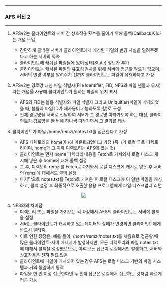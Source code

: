 -----
### AFS 버전 2
-----
1. AFSv2는 클라이언트와 서버 간 상호작용 횟수를 줄이기 위해 콜백(Callback)이라는 개념 도입
   - 간단하게 콜백은 서버가 클라이언트에게 캐싱된 파일의 변경 사실을 알려주겠다고 하는 서버의 약속
   - 클라이언트에 캐쉬된 파일들에 있어 상태(State) 정보가 추가
   - 클라이언트는 캐시된 파일의 유효성 검사를 위해 서버에 접근할 필요가 없으며, 서버의 변경 여부를 알려주기 전까지 클라이언트는 파일이 유효하다고 가정

2. AFSv2는 경로명 대신 파일 식별자(File Identifier, FID, NFS의 파일 핸들과 유사)라는 개념울 사용해 클라이언트가 원하는 파일의 위치 표시
   - AFS의 FID는 볼륨 식별자와 파일 식별자 그리고 Uniquifier(파일이 삭제되었을 때, 볼륨과 파일 ID가 재사용이 가능하도록 함)로 구성
   - 전체 경로명을 서버로 전달하여 서버가 그 경로명 따라가도록 하는 대신, 클라이언트가 경로명을 한 번에 하나씩 따라가면서 그 결과를 캐싱

3. 클라이언트가 파일 /home/remzi/notes.txt를 접근한다고 가정
   - AFS 디렉토리의 home이 /에 마운트되었다고 가정 (즉, /가 로컬 루트 디렉토리이며, home과 그 이하 디렉토리는 AFS에 있는 것)
   - 클라이언트는 먼저 home 디렉터리 내용을 Fetch로 가져와서 로컬 디스크 캐시에 넣은 후 home에 대해 콜백 설정
   - 그 후, 디렉토리 remzi를 Fetch로 가져와서 로컬 디스크에 캐시로 넣은 후 서버의 remzi에 대해서도 콜백 설정
   - 마지막으로 notes.txt를 Fetch로 가져온 후 로컬 디스크에 이 일반 파일을 캐싱하고, 콜백 설정 후 최종적으로 호출한 응용 프로그램에게 파일 디스크럽터 리턴

<div align="center">
<img src="https://github.com/user-attachments/assets/3924a483-5d31-4b2b-ae76-1ffb0dc2257d">
</div>

4. NFS와의 차이점
   - 디렉토리 또는 파일을 가져오는 각 과정에서 AFS의 클라이언트는 서버에 콜백을 설정
   - 서버는 클라이언트가 캐시하고 있는 데이터의 상태가 변경되면 클라이언트에게 반드시 알려줌
   - 이로 인한 장점은, 예를 들어, /home/remzi/notes.txt를 처음으로 접근할 때 많은 클라이언트-서버 메세지가 발생하지만, 모든 디렉토리와 파일 notes.txt에 대해서 콜백을 설정했으므로, 이후 모든 접근이 로컬에서만 발생하고, 서버와 상호작용은 전혀 필요 없음
   - 클라이언트에 파일이 캐시되어 있는 경우 AFS는 로컬 디스크 기반의 파일 시스템과 거의 동일하게 동작
   - 파일을 한 번 이상 접근한다면 두 번째 접근은 로컬에서 접근하는 것처럼 빠르게 접근 가능
